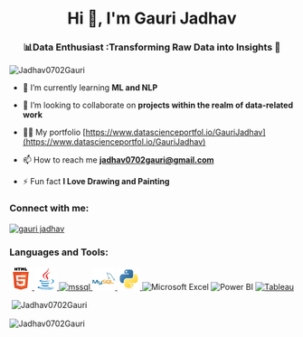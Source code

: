 <h1 align="center">Hi 👋, I'm Gauri Jadhav</h1>
<h3 align="center">📊Data Enthusiast :Transforming Raw Data into Insights 🚀</h3>

<p align="left"> <img src="https://komarev.com/ghpvc/?username=Jadhav0702Gauri&label=Profile%20views&color=0e75b6&style=flat" alt="Jadhav0702Gauri" /> </p>

- 🌱 I’m currently learning **ML and NLP**

- 👯 I’m looking to collaborate on **projects within the realm of data-related work**

- 👨‍💻 My portfolio [https://www.datascienceportfol.io/GauriJadhav](https://www.datascienceportfol.io/GauriJadhav)

- 📫 How to reach me **jadhav0702gauri@gmail.com**

- ⚡ Fun fact **I Love Drawing and Painting**

<h3 align="left">Connect with me:</h3>
<p align="left">
<a href="https://www.linkedin.com/in/jadav07gauri/" target="_blank">
  <img align="center" src="https://raw.githubusercontent.com/rahuldkjain/github-profile-readme-generator/master/src/images/icons/Social/linked-in-alt.svg" alt="gauri jadhav" height="30" width="40" />
</a>

</p>

<h3 align="left">Languages and Tools:</h3>
<p align="left"> <a href="https://www.w3.org/html/" target="_blank" rel="noreferrer"> <img src="https://raw.githubusercontent.com/devicons/devicon/master/icons/html5/html5-original-wordmark.svg" alt="html5" width="40" height="40"/> </a> <a href="https://www.java.com" target="_blank" rel="noreferrer"> <img src="https://raw.githubusercontent.com/devicons/devicon/master/icons/java/java-original.svg" alt="java" width="40" height="40"/> </a> <a href="https://www.microsoft.com/en-us/sql-server" target="_blank" rel="noreferrer"> <img src="https://www.svgrepo.com/show/303229/microsoft-sql-server-logo.svg" alt="mssql" width="40" height="40"/> </a> <a href="https://www.mysql.com/" target="_blank" rel="noreferrer"> <img src="https://raw.githubusercontent.com/devicons/devicon/master/icons/mysql/mysql-original-wordmark.svg" alt="mysql" width="40" height="40"/> </a> <a href="https://www.python.org" target="_blank" rel="noreferrer"> <img src="https://raw.githubusercontent.com/devicons/devicon/master/icons/python/python-original.svg" alt="python" width="40" height="40"/> </a> 
    <img src="https://img.icons8.com/color/48/000000/microsoft-excel-2019--v1.png" alt="Microsoft Excel" width="40" height="40"/>
    <img src="https://img.icons8.com/color/48/000000/power-bi.png" alt="Power BI" width="40" height="40"/> <a href="https://www.tableau.com/" target="_blank">
  <img src="https://img.icons8.com/color/48/000000/tableau-software.png" alt="Tableau" width="40" height="40"/>
</a>

</p>

<p>&nbsp;<img align="center" src="https://github-readme-stats.vercel.app/api?username=Jadhav0702Gauri&show_icons=true&locale=en" alt="Jadhav0702Gauri" /></p>

<p><img align="center" src="https://github-readme-streak-stats.herokuapp.com/?user=Jadhav0702Gauri&" alt="Jadhav0702Gauri" /></p>
